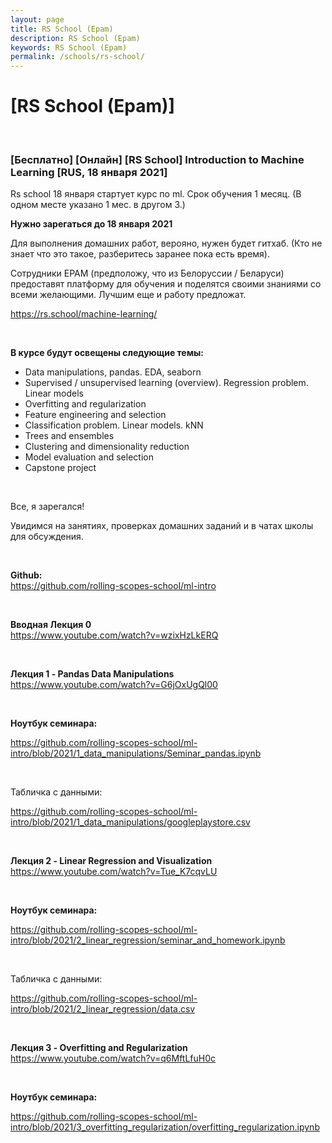 ```yaml
---
layout: page
title: RS School (Epam)
description: RS School (Epam)
keywords: RS School (Epam)
permalink: /schools/rs-school/
---
```


# [RS School (Epam)]

<br/>

### [Бесплатно] [Онлайн] [RS School] Introduction to Machine Learning [RUS, 18 января 2021]

Rs school 18 января стартует курс по ml. Срок обучения 1 месяц. (В одном месте указано 1 мес. в другом 3.)

**Нужно зарегаться до 18 января 2021**

Для выполнения домашних работ, верояно, нужен будет гитхаб. (Кто не знает что это такое, разберитесь заранее пока есть время).

Сотрудники EPAM (предположу, что из Белоруссии / Беларуси) предоставят платформу для обучения и поделятся своими знаниями со всеми желающими. Лучшим еще и работу предложат.

https://rs.school/machine-learning/

<br/>

**В курсе будут освещены следующие темы:**

- Data manipulations, pandas. EDA, seaborn
- Supervised / unsupervised learning (overview). Regression problem. Linear models
- Overfitting and regularization
- Feature engineering and selection
- Classification problem. Linear models. kNN
- Trees and ensembles
- Clustering and dimensionality reduction
- Model evaluation and selection
- Capstone project

<br/>

Все, я зарегался!

Увидимся на занятиях, проверках домашних заданий и в чатах школы для обсуждения.

<br/>

**Github:**  
https://github.com/rolling-scopes-school/ml-intro

<br/>

**Вводная Лекция 0**  
https://www.youtube.com/watch?v=wzixHzLkERQ

<br/>

**Лекция 1 - Pandas Data Manipulations**  
https://www.youtube.com/watch?v=G6jOxUgQl00

<br/>

**Ноутбук семинара:**

https://github.com/rolling-scopes-school/ml-intro/blob/2021/1_data_manipulations/Seminar_pandas.ipynb

<br/>

Табличка с данными:

https://github.com/rolling-scopes-school/ml-intro/blob/2021/1_data_manipulations/googleplaystore.csv

<br/>

**Лекция 2 - Linear Regression and Visualization**  
https://www.youtube.com/watch?v=Tue_K7cqvLU

<br/>

**Ноутбук семинара:**

https://github.com/rolling-scopes-school/ml-intro/blob/2021/2_linear_regression/seminar_and_homework.ipynb

<br/>

Табличка с данными:

https://github.com/rolling-scopes-school/ml-intro/blob/2021/2_linear_regression/data.csv

<br/>

**Лекция 3 - Overfitting and Regularization**  
https://www.youtube.com/watch?v=q6MftLfuH0c

<br/>

**Ноутбук семинара:**

https://github.com/rolling-scopes-school/ml-intro/blob/2021/3_overfitting_regularization/overfitting_regularization.ipynb
